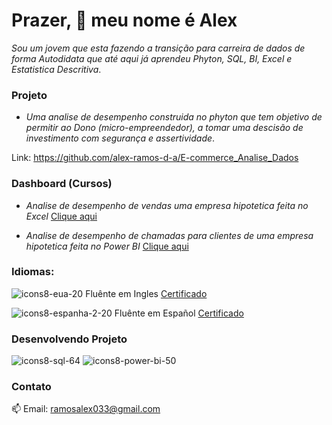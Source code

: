 # Prazer, 👋 meu nome é Alex

*Sou um jovem que esta fazendo a transição para carreira de dados de forma Autodidata que até aqui já aprendeu 
Phyton, SQL, BI, Excel e Estatistica Descritiva*.

### Projeto
* *Uma analise de desempenho construida no phyton que tem objetivo de permitir ao Dono (micro-empreendedor),
a tomar uma descisão de investimento com segurança e assertividade*.

Link: https://github.com/alex-ramos-d-a/E-commerce_Analise_Dados

### Dashboard (Cursos)
* *Analise de desempenho de vendas uma empresa hipotetica feita no Excel* [Clique aqui](https://drive.google.com/file/d/16_QM0CgWQRmNwYij-UP_qLQFN-wF--M5/view?usp=sharing)

* *Analise de desempenho de chamadas para clientes de uma empresa hipotetica feita no Power BI* [Clique aqui](https://drive.google.com/file/d/17RLdDqjsJ0BM0alseqBLNbUNVL7pnu2L/view?usp=sharing)
### Idiomas:

![icons8-eua-20](https://user-images.githubusercontent.com/115717016/232852782-09085f5d-f6e2-46c2-ad23-b856298dd450.png)
Fluênte em Ingles  [Certificado](https://drive.google.com/file/d/197P04wtePTgguAEkeXB__W5whi6or9Ko/view?usp=share_link)

![icons8-espanha-2-20](https://user-images.githubusercontent.com/115717016/232852983-23f08b57-9633-4bde-9786-333667bb8854.png)
Fluênte em Español  [Certificado](https://drive.google.com/file/d/1KRxI7A5JlrzRdkBRotGuyhfN10ctxRQm/view?usp=share_link)

### Desenvolvendo Projeto
![icons8-sql-64](https://user-images.githubusercontent.com/115717016/232849429-c5494301-fca6-4cc0-8092-d0cba1964b2f.png)
![icons8-power-bi-50](https://user-images.githubusercontent.com/115717016/232850160-cd557d2f-537b-4229-9883-e031e8a23985.png)

### Contato
📫 Email: ramosalex033@gmail.com
